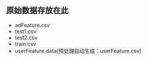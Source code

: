 ## 原始数据存放在此

- adFeature.csv
- test1.csv
- test2.csv
- train.csv
- userFeature.data(预处理自动生成：userFeature.csv)